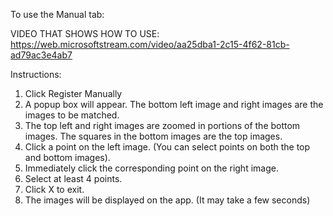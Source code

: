 To use the Manual tab:

VIDEO THAT SHOWS HOW TO USE:
https://web.microsoftstream.com/video/aa25dba1-2c15-4f62-81cb-ad79ac3e4ab7

Instructions:

1. Click Register Manually
2. A popup box will appear. The bottom left image and right images are the images to be matched. 
3. The top left and right images are zoomed in portions of the bottom images. The squares in the bottom images are the top images.
4. Click a point on the left image. (You can select points on both the top and bottom images).
5. Immediately click the corresponding point on the right image. 
6. Select at least 4 points. 
7. Click X to exit. 
8. The images will be displayed on the app. (It may take a few seconds)

